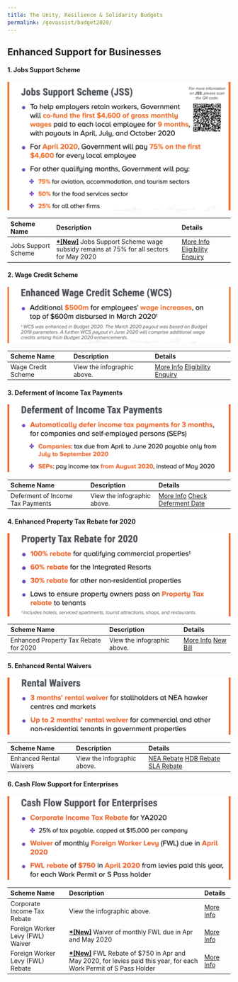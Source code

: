 ```yaml
---
title: The Unity, Resilience & Solidarity Budgets 
permalink: /govassist/budget2020/
---
```


## **Enhanced Support for Businesses**

#### **1. Jobs Support Scheme**

![Jobs Support Scheme](/images/jssinfo_updated.png "Jobs Support Scheme")

|Scheme Name|Description|Details|
|:---|:---|:---|
|Jobs Support Scheme|**<ins>*[New]</ins>** Jobs Support Scheme wage subsidy remains at 75% for all sectors for May 2020|<a target="_blank" href="https://go.gov.sg/jssapplication">More Info</a>   <a target="_blank" href="https://go.gov.sg/jsseligibility">Eligibility</a>   <a target="_blank" href="https://go.gov.sg/irasenquiry">Enquiry</a>|



#### **2. Wage Credit Scheme**

![Wage Credit Scheme](/images/wcsinfo_updated.png "Wage Credit Scheme")

|Scheme Name|Description|Details|
|:---|:---|:---|
|Wage Credit Scheme|View the infographic above.|<a target="_blank" href="https://go.gov.sg/wcsapplication">More Info</a>   <a target="_blank" href="https://go.gov.sg/wcseligibility">Eligibility</a>   <a target="_blank" href="https://go.gov.sg/irasenquiry">Enquiry</a>|



#### **3. Deferment of Income Tax Payments**

![Deferment of Income Tax Payments](/images/defertax_updated.png "Deferment of Income Tax Payments")

|Scheme Name|Description|Details|
|:---|:---|:---|
|Deferment of Income Tax Payments|View the infographic above.|<a target="_blank" href="https://go.gov.sg/deferinfo">More Info</a>   <a target="_blank" href="https://go.gov.sg/defercal">Check Deferment Date</a>|



#### **4. Enhanced Property Tax Rebate for 2020**

![Enhanced Property Tax Rebate for 2020](/images/propertytax_updated.png "Enhanced Property Tax Rebate for 2020")

|Scheme Name|Description|Details|
|:---|:---|:---|
|Enhanced Property Tax Rebate for 2020|View the infographic above.|<a target="_blank" href="https://go.gov.sg/propertytaxrebate">More Info</a>   <a target="_blank" href="https://go.gov.sg/newbill">New Bill</a>|



#### **5. Enhanced Rental Waivers**

![Enhanced Rental Waivers](/images/rentalwaiver_updated.png "Enhanced Rental Waivers")

|Scheme Name|Description|Details|
|:---|:---|:---|
|Enhanced Rental Waivers|View the infographic above.|<a target="_blank" href="https://go.gov.sg/nearebate">NEA Rebate</a>   <a target="_blank" href="https://go.gov.sg/hdbrebate">HDB Rebate</a>   <a target="_blank" href="https://go.gov.sg/slarebate">SLA Rebate</a>|



#### **6. Cash Flow Support for Enterprises**

![Cash Flow Support for Enterprises](/images/cashflow_updated.png "Cash Flow Support for Enterprises")

|Scheme Name|Description|Details|
|:---|:---|:---|
|Corporate Income Tax Rebate|View the infographic above.|<a target="_blank" href="https://go.gov.sg/corporateincometax">More Info</a>|
|Foreign Worker Levy (FWL) Waiver|**<ins>*[New]</ins>** Waiver of monthly FWL due in Apr and May 2020|<a target="_blank" href="https://go.gov.sg/fwlwaiver">More Info</a>|
|Foreign Worker Levy (FWL) Rebate|**<ins>*[New]</ins>** FWL Rebate of $750 in Apr and May 2020, for levies paid this year, for each Work Permit of S Pass Holder|<a target="_blank" href="https://go.gov.sg/fwlwaiver">More Info</a>|
